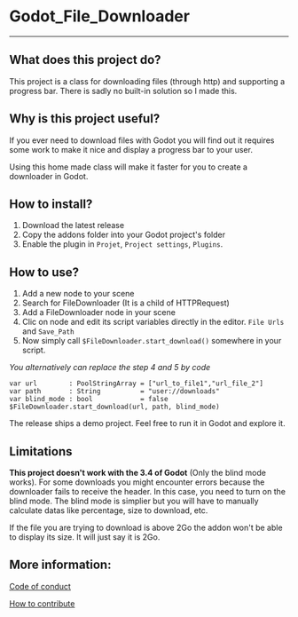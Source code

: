# Godot_File_Downloader
---


## What does this project do?
This project is a class for downloading files (through http) and supporting a progress bar.
There is sadly no built-in solution so I made this.

## Why is this project useful?
If you ever need to download files with Godot you will find out it requires
some work to make it nice and display a progress bar to your user.

Using this home made class will make it faster for you to create a downloader
in Godot.

## How to install?

1. Download the latest release
2. Copy the addons folder into your Godot project's folder
3. Enable the plugin in `Projet`, `Project settings`, `Plugins`.

## How to use?

1. Add a new node to your scene
2. Search for FileDownloader (It is a child of HTTPRequest)
3. Add a FileDownloader node in your scene
4. Clic on node and edit its script variables directly in the editor.
`File Urls` and `Save_Path`
5. Now simply call `$FileDownloader.start_download()` somewhere in your script.

*You alternatively can replace the step 4 and 5 by code*

```
var url        : PoolStringArray = ["url_to_file1","url_file_2"]
var path       : String          = "user://downloads"
var blind_mode : bool            = false
$FileDownloader.start_download(url, path, blind_mode)
```

The release ships a demo project. Feel free to run it in Godot and explore it.

## Limitations

**This project doesn't work with the 3.4 of Godot** (Only the blind mode works).
For some downloads you might encounter errors because the downloader fails to receive
the header. In this case, you need to turn on the blind mode. The blind mode is simplier
but you will have to manually calculate datas like percentage, size to download, etc.

If the file you are trying to download is above 2Go the addon won't be able to display its size.
It will just say it is 2Go.

## More information:

[Code of conduct](https://github.com/Lyaaaaaaaaaaaaaaa/Godot_File_Downloader/blob/master/CODE_OF_CONDUCT.md)

[How to contribute](https://github.com/Lyaaaaaaaaaaaaaaa/Godot_File_Downloader/blob/master/CONTRIBUTING.md)


